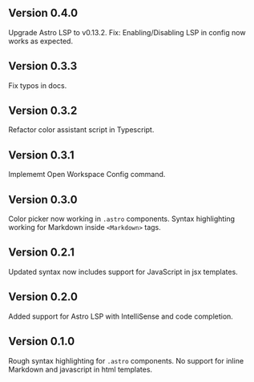 ## Version 0.4.0

Upgrade Astro LSP to v0.13.2.
Fix: Enabling/Disabling LSP in config now works as expected.

## Version 0.3.3

Fix typos in docs.

## Version 0.3.2

Refactor color assistant script in Typescript.

## Version 0.3.1

Implememt Open Workspace Config command.

## Version 0.3.0

Color picker now working in `.astro` components.
Syntax highlighting working for Markdown inside `<Markdown>` tags.

## Version 0.2.1

Updated syntax now includes support for JavaScript in jsx templates.

## Version 0.2.0

Added support for Astro LSP with IntelliSense and code completion.

## Version 0.1.0

Rough syntax highlighting for `.astro` components.
No support for inline Markdown and javascript in html templates.
